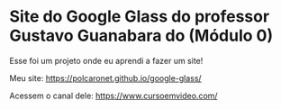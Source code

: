 # Site do Google Glass do professor Gustavo Guanabara do (Módulo 0)

Esse foi um projeto onde eu aprendi a fazer um site!

Meu site: https://polcaronet.github.io/google-glass/

Acessem o canal dele: https://www.cursoemvideo.com/


